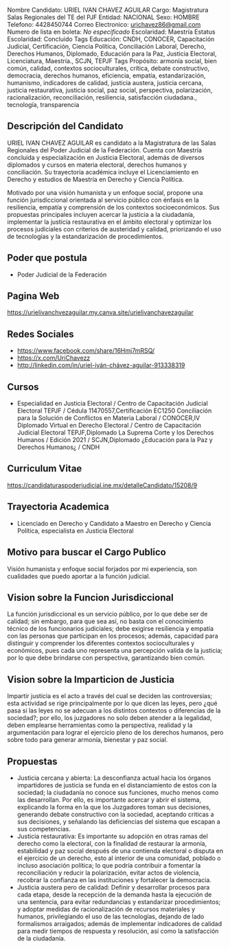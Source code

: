 Nombre Candidato: URIEL IVAN CHAVEZ AGUILAR
Cargo: Magistratura Salas Regionales del TE del PJF
Entidad: NACIONAL
Sexo: HOMBRE
Telefono: 4428450744
Correo Electronico: urichavez86@gmail.com
Numero de lista en boleta: *No especificado*
Escolaridad: Maestría
Estatus Escolaridad: Concluido
Tags Educación: CNDH, CONOCER, Capacitación Judicial, Certificación, Ciencia Política, Conciliación Laboral, Derecho, Derechos Humanos, Diplomado, Educación para la Paz, Justicia Electoral, Licenciatura, Maestría., SCJN, TEPJF
Tags Propósito: armonía social, bien común, calidad, contextos socioculturales, crítica, debate constructivo, democracia, derechos humanos, eficiencia, empatía, estandarización, humanismo, indicadores de calidad, justicia austera, justicia cercana, justicia restaurativa, justicia social, paz social, perspectiva, polarización, racionalización, reconciliación, resiliencia, satisfacción ciudadana., tecnología, transparencia


## Descripción del Candidato 

URIEL IVAN CHAVEZ AGUILAR es candidato a la Magistratura de las Salas Regionales del Poder Judicial de la Federación. Cuenta con Maestría concluida y especialización en Justicia Electoral, además de diversos diplomados y cursos en materia electoral, derechos humanos y conciliación. Su trayectoria académica incluye el Licenciamiento en Derecho y estudios de Maestría en Derecho y Ciencia Política.

Motivado por una visión humanista y un enfoque social, propone una función jurisdiccional orientada al servicio público con énfasis en la resiliencia, empatía y comprensión de los contextos socioeconómicos. Sus propuestas principales incluyen acercar la justicia a la ciudadanía, implementar la justicia restaurativa en el ámbito electoral y optimizar los procesos judiciales con criterios de austeridad y calidad, priorizando el uso de tecnologías y la estandarización de procedimientos.


## Poder que postula

- Poder Judicial de la Federación


## Pagina Web

https://urielivanchvezaguilar.my.canva.site/urielivanchavezaguilar


## Redes Sociales

- https://www.facebook.com/share/16Hmj7mRSQ/
- https://x.com/UriChavezz
- http://linkedin.com/in/uriel-iván-chávez-aguilar-913338319


## Cursos

- Especialidad en Justicia Electoral / Centro de Capacitación Judicial Electoral TEPJF / Cédula 11470557,Certificación EC1250 Conciliación para la Solución de Conflictos en Materia Laboral / CONOCER,IV Diplomado Virtual en Derecho Electoral / Centro de Capacitación Judicial Electoral TEPJF,Diplomado La Suprema Corte y los Derechos Humanos / Edición 2021 / SCJN,Diplomado ¿Educación para la Paz y Derechos Humanos¿ / CNDH


## Curriculum Vitae

https://candidaturaspoderjudicial.ine.mx/detalleCandidato/15208/9


## Trayectoria Academica

- Licenciado en Derecho y Candidato a Maestro en Derecho y Ciencia Política, especialista en Justicia Electoral


## Motivo para buscar el Cargo Publico

Visión humanista y enfoque social forjados por mi experiencia, son cualidades que puedo aportar a la función judicial.


## Vision sobre la Funcion Jurisdiccional

La función jurisdiccional es un servicio público, por lo que debe ser de calidad; sin embargo, para que sea así, no basta con el conocimiento técnico de los funcionarios judiciales; debe exigirse resiliencia y empatía con las personas que participan en los procesos; además, capacidad para distinguir y comprender los diferentes contextos socioculturales y económicos, pues cada uno representa una percepción valida de la justicia; por lo que debe brindarse con perspectiva, garantizando bien común.


## Vision sobre la Imparticion de Justicia

Impartir justicia es el acto a través del cual se deciden las controversias; esta actividad se rige principalmente por lo que dicen las leyes, pero ¿qué pasa si las leyes no se adecuan a los distintos contextos o diferencias de la sociedad?; por ello, los juzgadores no solo deben atender a la legalidad, deben emplearse herramientas como la perspectiva, realidad y la argumentación para lograr el ejercicio pleno de los derechos humanos, pero sobre todo para generar armonía, bienestar y paz social.


## Propuestas

- Justicia cercana y abierta: La desconfianza actual hacia los órganos impartidores de justicia se funda en el distanciamiento de estos con la sociedad; la ciudadanía no conoce sus funciones, mucho menos como las desarrollan. Por ello, es importante acercar y abrir el sistema, explicando la forma en la que los Juzgadores toman sus decisiones, generando debate constructivo con la sociedad, aceptando criticas a sus decisiones, y señalando las deficiencias del sistema que escapan a sus competencias.
- Justicia restaurativa: Es importante su adopción en otras ramas del derecho como la electoral, con la finalidad de restaurar la armonía, estabilidad y paz social después de una contienda electoral o disputa en el ejercicio de un derecho, esto al interior de una comunidad, poblado o incluso asociación política; lo que podría contribuir a fomentar la reconciliación y reducir la polarización, evitar actos de violencia, recobrar la confianza en las instituciones y fortalecer la democracia.
- Justicia austera pero de calidad: Definir y desarrollar procesos para cada etapa, desde la recepción de la demanda hasta la ejecución de una sentencia, para evitar redundancias y estandarizar procedimientos; y adoptar medidas de racionalización de recursos materiales y humanos, privilegiando el uso de las tecnologías, dejando de lado formalismos arraigados; además de implementar indicadores de calidad para medir tiempos de respuesta y resolución, así como la satisfacción de la ciudadanía.

